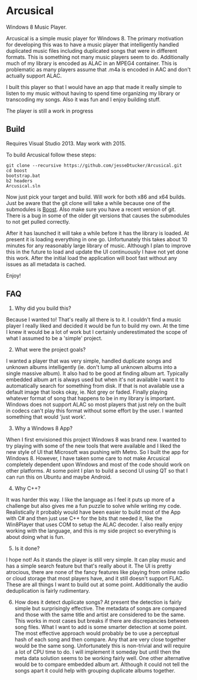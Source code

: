 # Arcusical
Windows 8 Music Player.

Arcusical is a simple music player for Windows 8. The primary motivation for developing this was to have a music player that intelligently handled duplicated music files including duplicated songs that were in different formats. This is something not many music players seem to do. Additionally much of my library is encoded as ALAC in an MPEG4 container. This is problematic as many players assume that .m4a is encoded in AAC and don't actually support ALAC.

I built this player so that I would have an app that made it really simple to listen to my music without having to spend time organizing my library or transcoding my songs. Also it was fun and I enjoy building stuff.

The player is still a work in progress 

## Build

Requires Visual Studio 2013. May work with 2015.

To build Arcusical follow these steps:
```
git clone --recursive https://github.com/jesseDtucker/Arcusical.git
cd boost
bootstrap.bat
b2 headers
Arcusical.sln
```

Now just pick your target and build. Will work for both x86 and x64 builds. Just be aware that the git clone will take a while because one of the submodules is [Boost](http://www.boost.org/). Also make sure you have a recent version of git. There is a bug in some of the older git versions that causes the submodules to not get pulled correctly.

After it has launched it will take a while before it has the library is loaded. At present it is loading everything in one go. Unfortunately this takes about 10 minutes for any reasonably large library of music. Although I plan to improve this in the future to load and update the UI continuously I have not yet done this work. After the initial load the application will boot fast without any issues as all metadata is cached.

Enjoy!

## FAQ

1. Why did you build this?

  Because I wanted to! That's really all there is to it. I couldn't find a music player I really liked and decided it would be fun to build my own. At the time I knew it would be a lot of work but I certainly underestimated the scope of what I assumed to be a 'simple' project.
  
2. What were the project goals?

  I wanted a player that was very simple, handled duplicate songs and unknown albums intelligently (ie. don't lump all unknown albums into a single massive album). It also had to be good at finding album art. Typically embedded album art is always used but when it's not available I want it to automatically search for something from disk. If that is not available use a default image that looks okay, ie. Not grey or faded. Finally playing whatever format of song that happens to be in my library is important. Windows does not support ALAC so most players that just rely on the built in codecs can't play this format without some effort by the user. I wanted something that would 'just work'.
  
3. Why a Windows 8 App?

  When I first envisioned this project Windows 8 was brand new. I wanted to try playing with some of the new tools that were available and I liked the new style of UI that Microsoft was pushing with Metro. So I built the app for Windows 8. However, I have taken some care to not make Arcusical completely dependent upon Windows and most of the code should work on other platforms. At some point I plan to build a second UI using QT so that I can run this on Ubuntu and maybe Android.
  
4. Why C++?

  It was harder this way. I like the language as I feel it puts up more of a challenge but also gives me a fun puzzle to solve while writing my code. Realistically it probably would have been easier to build most of the App with C# and then just use C++ for the bits that needed it, like the Win8Player that uses COM to setup the ALAC decoder. I also really enjoy working with the language, and this is my side project so everything is about doing what is fun.
  
5. Is it done?

  I hope not! As it stands the player is still very simple. It can play music and has a simple search feature but that's really about it. The UI is pretty atrocious, there are none of the fancy features like playing from online radio or cloud storage that most players have, and it still doesn't support FLAC. These are all things I want to build out at some point. Additionally the audio deduplication is fairly rudimentary.
  
6. How does it detect duplicate songs?
  At present the detection is fairly simple but surprisingly effective. The metadata of songs are compared and those with the same title and artist are considered to be the same. This works in most cases but breaks if there are discrepancies between song files. What I want to add is some smarter detection at some point. The most effective approach would probably be to use a perceptual hash of each song and then compare. Any that are very close together would be the same song. Unfortunately this is non-trivial and will require a lot of CPU time to do. I will implement it someday but until then the meta data solution seems to be working fairly well. One other alternative would be to compare embedded album art. Although it could not tell the songs apart it could help with grouping duplicate albums together.
